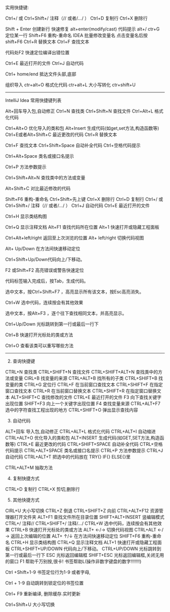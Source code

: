 
实用快捷键:

Ctrl+/ 或 Ctrl+Shift+/ 注释（// 或者/*...*/ ）
Ctrl+D 复制行
Ctrl+X 删除行

Shift + Enter 创建新行
快速修复 alt+enter(modify/cast)
代码提示 alt+/
ctr+G 定位某一行
Shift+F6 重构-重命名 IDEA 批量修改变量名 点击变量名后按shift+F6
Ctrl+R 替换文本
Ctrl+F 查找文本

代码处F2 快速定位编译出错位置


Ctrl+E 最近打开的文件
Ctrl+J 自动代码

Ctrl+ home/end 抵达文件头部,底部

组织导入 ctr+alt+O
格式化代码 ctr+alt+L
大小写转化 ctr+shift+U



--------------------------

IntelliJ Idea 常用快捷键列表



Alt+回车导入包,自动修正
Ctrl+N   查找类
Ctrl+Shift+N 查找文件
Ctrl+Alt+L  格式化代码

Ctrl+Alt+O 优化导入的类和包
Alt+Insert 生成代码(如get,set方法,构造函数等)
Ctrl+E或者Alt+Shift+C  最近更改的代码
Ctrl+R 替换文本

Ctrl+F 查找文本
Ctrl+Shift+Space 自动补全代码
Ctrl+空格代码提示

Ctrl+Alt+Space 类名或接口名提示

Ctrl+P 方法参数提示

Ctrl+Shift+Alt+N 查找类中的方法或变量

Alt+Shift+C 对比最近修改的代码



Shift+F6  重构-重命名
Ctrl+Shift+先上键
Ctrl+X 删除行
Ctrl+D 复制行
Ctrl+/ 或 Ctrl+Shift+/  注释（// 或者/*...*/ ）
Ctrl+J  自动代码
Ctrl+E 最近打开的文件

Ctrl+H 显示类结构图

Ctrl+Q 显示注释文档
Alt+F1 查找代码所在位置
Alt+1 快速打开或隐藏工程面板

Ctrl+Alt+left/right 返回至上次浏览的位置
Alt+ left/right 切换代码视图

Alt+ Up/Down 在方法间快速移动定位

Ctrl+Shift+Up/Down代码向上/下移动。

F2 或Shift+F2 高亮错误或警告快速定位



代码标签输入完成后，按Tab，生成代码。

选中文本，按Ctrl+Shift+F7 ，高亮显示所有该文本，按Esc高亮消失。

Ctrl+W 选中代码，连续按会有其他效果

选中文本，按Alt+F3 ，逐个往下查找相同文本，并高亮显示。

Ctrl+Up/Down 光标跳转到第一行或最后一行下

Ctrl+B 快速打开光标处的类或方法

Ctrl+O 查看该类可以重写哪些方法

------------------------------------------------------------------------------------------------------------





2. 查询快捷键

CTRL+N  查找类
CTRL+SHIFT+N  查找文件
CTRL+SHIFT+ALT+N 查找类中的方法或变量
CIRL+B   找变量的来源
CTRL+ALT+B  找所有的子类
CTRL+SHIFT+B  找变量的类
CTRL+G   定位行
CTRL+F   在当前窗口查找文本
CTRL+SHIFT+F  在指定窗口查找文本
CTRL+R   在当前窗口替换文本
CTRL+SHIFT+R  在指定窗口替换文本
ALT+SHIFT+C  查找修改的文件
CTRL+E   最近打开的文件
F3   向下查找关键字出现位置
SHIFT+F3  向上一个关键字出现位置
F4   查找变量来源
CTRL+ALT+F7  选中的字符查找工程出现的地方
CTRL+SHIFT+O  弹出显示查找内容



3. 自动代码

ALT+回车  导入包,自动修正
CTRL+ALT+L  格式化代码
CTRL+ALT+I  自动缩进
CTRL+ALT+O  优化导入的类和包
ALT+INSERT  生成代码(如GET,SET方法,构造函数等)
CTRL+E 最近更改的代码
CTRL+SHIFT+SPACE 自动补全代码
CTRL+空格  代码提示
CTRL+ALT+SPACE  类名或接口名提示
CTRL+P   方法参数提示
CTRL+J   自动代码
CTRL+ALT+T  把选中的代码放在 TRY{} IF{} ELSE{}里

CTRL+ALT+M  抽取方法

4. 复制快捷方式

CTRL+D  复制行
CTRL+X   剪切,删除行



5. 其他快捷方式

CIRL+U  大小写切换
CTRL+Z   倒退
CTRL+SHIFT+Z  向前
CTRL+ALT+F12  资源管理器打开文件夹
ALT+F1   查找文件所在目录位置
SHIFT+ALT+INSERT 竖编辑模式
CTRL+/   注释//
CTRL+SHIFT+/  注释/*...*/
CTRL+W   选中代码，连续按会有其他效果
CTRL+B   快速打开光标处的类或方法
ALT+ ←/→ 切换代码视图
CTRL+ALT ←/→ 返回上次编辑的位置
ALT+ ↑/↓ 在方法间快速移动定位
SHIFT+F6  重构-重命名
CTRL+H   显示类结构图
CTRL+Q   显示注释文档
ALT+1   快速打开或隐藏工程面板
CTRL+SHIFT+UP/DOWN 代码向上/下移动。
CTRL+UP/DOWN  光标跳转到第一行或最后一行下
ESC   光标返回编辑框
SHIFT+ESC  光标返回编辑框,关闭无用的窗口
F1   帮助千万别按,很卡!
书签帮助L(操作非数字键盘的数字!!!!!!!)

Ctrl +Shift+1-9 书签定位行为1-9 或者字母,

Ctrl + 1-9 自动跳转到锁定位的书签位置

Ctrl+ F9 重新编译, 删除缓存.实时更新

Ctrl+Shift+U 大小写切换

